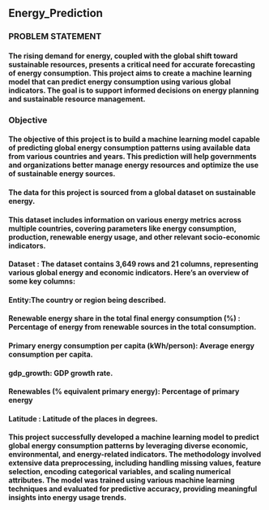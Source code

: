 ## Energy_Prediction
### PROBLEM STATEMENT
#### The rising demand for energy, coupled with the global shift toward sustainable resources, presents a critical need for accurate forecasting of energy consumption. This project aims to create a machine learning model that can predict energy consumption using various global indicators. The goal is to support informed decisions on energy planning and sustainable resource management.

### Objective
#### The objective of this project is to build a machine learning model capable of predicting global energy consumption patterns using available data from various countries and years. This prediction will help governments and organizations better manage energy resources and optimize the use of sustainable energy sources.

#### The data for this project is sourced from a global dataset on sustainable energy.
#### This dataset includes information on various energy metrics across multiple countries, covering parameters like energy consumption, production, renewable energy usage, and other relevant socio-economic indicators.

#### Dataset : The dataset contains 3,649 rows and 21 columns, representing various global energy and economic indicators. Here’s an overview of some key columns:

#### Entity:The country or region being described.
#### Renewable energy share in the total final energy consumption (%) : Percentage of energy from renewable sources in the total consumption.
#### Primary energy consumption per capita (kWh/person): Average energy consumption per capita. 
#### gdp_growth: GDP growth rate. 
#### Renewables (% equivalent primary energy): Percentage of primary energy
#### Latitude : Latitude of the places in degrees.

#### This project successfully developed a machine learning model to predict global energy consumption patterns by leveraging diverse economic, environmental, and energy-related indicators. The methodology involved extensive data preprocessing, including handling missing values, feature selection, encoding categorical variables, and scaling numerical attributes. The model was trained using various machine learning techniques and evaluated for predictive accuracy, providing meaningful insights into energy usage trends.
